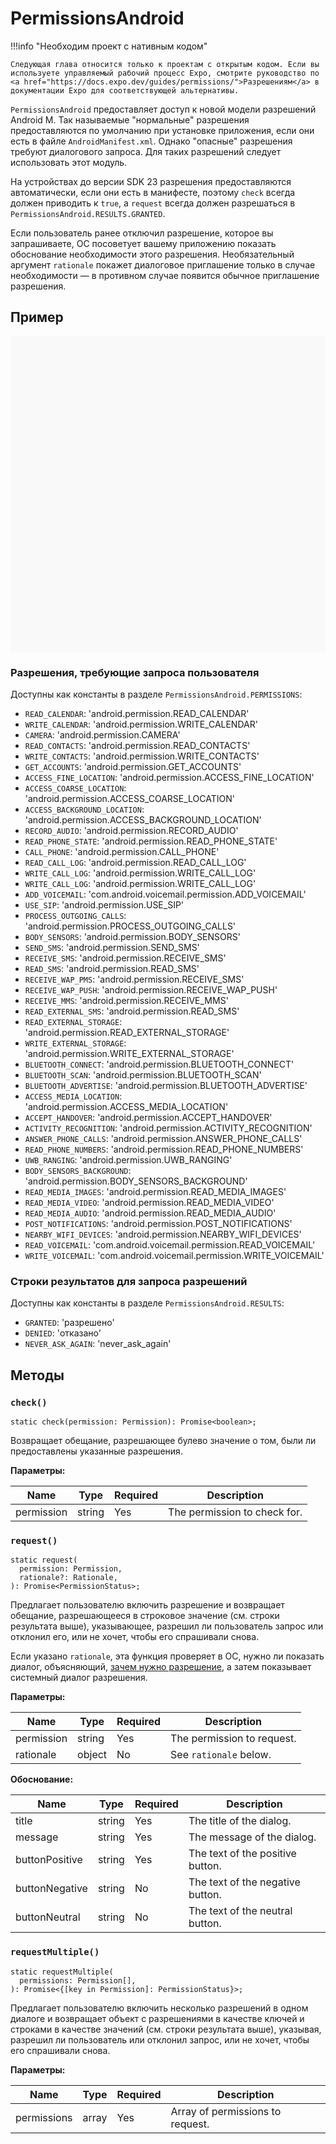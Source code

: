 # PermissionsAndroid

!!!info "Необходим проект с нативным кодом"

    Следующая глава относится только к проектам с открытым кодом. Если вы используете управляемый рабочий процесс Expo, смотрите руководство по <a href="https://docs.expo.dev/guides/permissions/">Разрешениям</a> в документации Expo для соответствующей альтернативы.

`PermissionsAndroid` предоставляет доступ к новой модели разрешений Android M. Так называемые "нормальные" разрешения предоставляются по умолчанию при установке приложения, если они есть в файле `AndroidManifest.xml`. Однако "опасные" разрешения требуют диалогового запроса. Для таких разрешений следует использовать этот модуль.

На устройствах до версии SDK 23 разрешения предоставляются автоматически, если они есть в манифесте, поэтому `check` всегда должен приводить к `true`, а `request` всегда должен разрешаться в `PermissionsAndroid.RESULTS.GRANTED`.

Если пользователь ранее отключил разрешение, которое вы запрашиваете, ОС посоветует вашему приложению показать обоснование необходимости этого разрешения. Необязательный аргумент `rationale` покажет диалоговое приглашение только в случае необходимости — в противном случае появится обычное приглашение разрешения.

## Пример

<div data-snack-id="@bndby/permissionsandroid-example" data-snack-platform="web" data-snack-preview="true" data-snack-theme="light" style="overflow:hidden;background:#F9F9F9;border:1px solid var(--color-border);border-radius:4px;height:505px;width:100%"></div>

### Разрешения, требующие запроса пользователя

Доступны как константы в разделе `PermissionsAndroid.PERMISSIONS`:

-   `READ_CALENDAR`: 'android.permission.READ_CALENDAR'
-   `WRITE_CALENDAR`: 'android.permission.WRITE_CALENDAR'
-   `CAMERA`: 'android.permission.CAMERA'
-   `READ_CONTACTS`: 'android.permission.READ_CONTACTS'
-   `WRITE_CONTACTS`: 'android.permission.WRITE_CONTACTS'
-   `GET_ACCOUNTS`: 'android.permission.GET_ACCOUNTS'
-   `ACCESS_FINE_LOCATION`: 'android.permission.ACCESS_FINE_LOCATION'
-   `ACCESS_COARSE_LOCATION`: 'android.permission.ACCESS_COARSE_LOCATION'
-   `ACCESS_BACKGROUND_LOCATION`: 'android.permission.ACCESS_BACKGROUND_LOCATION'
-   `RECORD_AUDIO`: 'android.permission.RECORD_AUDIO'
-   `READ_PHONE_STATE`: 'android.permission.READ_PHONE_STATE'
-   `CALL_PHONE`: 'android.permission.CALL_PHONE'
-   `READ_CALL_LOG`: 'android.permission.READ_CALL_LOG'
-   `WRITE_CALL_LOG`: 'android.permission.WRITE_CALL_LOG'
-   `WRITE_CALL_LOG`: 'android.permission.WRITE_CALL_LOG'
-   `ADD_VOICEMAIL`: 'com.android.voicemail.permission.ADD_VOICEMAIL'
-   `USE_SIP`: 'android.permission.USE_SIP'
-   `PROCESS_OUTGOING_CALLS`: 'android.permission.PROCESS_OUTGOING_CALLS'
-   `BODY_SENSORS`: 'android.permission.BODY_SENSORS'
-   `SEND_SMS`: 'android.permission.SEND_SMS'
-   `RECEIVE_SMS`: 'android.permission.RECEIVE_SMS'
-   `READ_SMS`: 'android.permission.READ_SMS'
-   `RECEIVE_WAP_PMS`: 'android.permission.RECEIVE_SMS'
-   `RECEIVE_WAP_PUSH`: 'android.permission.RECEIVE_WAP_PUSH'
-   `RECEIVE_MMS`: 'android.permission.RECEIVE_MMS'
-   `READ_EXTERNAL_SMS`: 'android.permission.READ_SMS'
-   `READ_EXTERNAL_STORAGE`: 'android.permission.READ_EXTERNAL_STORAGE'
-   `WRITE_EXTERNAL_STORAGE`: 'android.permission.WRITE_EXTERNAL_STORAGE'
-   `BLUETOOTH_CONNECT`: 'android.permission.BLUETOOTH_CONNECT'
-   `BLUETOOTH_SCAN`: 'android.permission.BLUETOOTH_SCAN'
-   `BLUETOOTH_ADVERTISE`: 'android.permission.BLUETOOTH_ADVERTISE'
-   `ACCESS_MEDIA_LOCATION`: 'android.permission.ACCESS_MEDIA_LOCATION'
-   `ACCEPT_HANDOVER`: 'android.permission.ACCEPT_HANDOVER'
-   `ACTIVITY_RECOGNITION`: 'android.permission.ACTIVITY_RECOGNITION'
-   `ANSWER_PHONE_CALLS`: 'android.permission.ANSWER_PHONE_CALLS'
-   `READ_PHONE_NUMBERS`: 'android.permission.READ_PHONE_NUMBERS'
-   `UWB_RANGING`: 'android.permission.UWB_RANGING'
-   `BODY_SENSORS_BACKGROUND`: 'android.permission.BODY_SENSORS_BACKGROUND'
-   `READ_MEDIA_IMAGES`: 'android.permission.READ_MEDIA_IMAGES'
-   `READ_MEDIA_VIDEO`: 'android.permission.READ_MEDIA_VIDEO'
-   `READ_MEDIA_AUDIO`: 'android.permission.READ_MEDIA_AUDIO'
-   `POST_NOTIFICATIONS`: 'android.permission.POST_NOTIFICATIONS'
-   `NEARBY_WIFI_DEVICES`: 'android.permission.NEARBY_WIFI_DEVICES'
-   `READ_VOICEMAIL`: 'com.android.voicemail.permission.READ_VOICEMAIL'
-   `WRITE_VOICEMAIL`: 'com.android.voicemail.permission.WRITE_VOICEMAIL'

### Строки результатов для запроса разрешений

Доступны как константы в разделе `PermissionsAndroid.RESULTS`:

-   `GRANTED`: 'разрешено'
-   `DENIED`: 'отказано'
-   `NEVER_ASK_AGAIN`: 'never_ask_again'

## Методы

### `check()`

```tsx
static check(permission: Permission): Promise<boolean>;
```

Возвращает обещание, разрешающее булево значение о том, были ли предоставлены указанные разрешения.

**Параметры:**

| Name       | Type   | Required | Description                  |
| ---------- | ------ | -------- | ---------------------------- |
| permission | string | Yes      | The permission to check for. |

### `request()`

```tsx
static request(
  permission: Permission,
  rationale?: Rationale,
): Promise<PermissionStatus>;
```

Предлагает пользователю включить разрешение и возвращает обещание, разрешающееся в строковое значение (см. строки результата выше), указывающее, разрешил ли пользователь запрос или отклонил его, или не хочет, чтобы его спрашивали снова.

Если указано `rationale`, эта функция проверяет в ОС, нужно ли показать диалог, объясняющий, [зачем нужно разрешение](https://developer.android.com/training/permissions/requesting.html#explain), а затем показывает системный диалог разрешения.

**Параметры:**

| Name       | Type   | Required | Description                |
| ---------- | ------ | -------- | -------------------------- |
| permission | string | Yes      | The permission to request. |
| rationale  | object | No       | See `rationale` below.     |

**Обоснование:**

| Name           | Type   | Required | Description                      |
| -------------- | ------ | -------- | -------------------------------- |
| title          | string | Yes      | The title of the dialog.         |
| message        | string | Yes      | The message of the dialog.       |
| buttonPositive | string | Yes      | The text of the positive button. |
| buttonNegative | string | No       | The text of the negative button. |
| buttonNeutral  | string | No       | The text of the neutral button.  |

### `requestMultiple()`

```tsx
static requestMultiple(
  permissions: Permission[],
): Promise<{[key in Permission]: PermissionStatus}>;
```

Предлагает пользователю включить несколько разрешений в одном диалоге и возвращает объект с разрешениями в качестве ключей и строками в качестве значений (см. строки результата выше), указывая, разрешил ли пользователь или отклонил запрос, или не хочет, чтобы его спрашивали снова.

**Параметры:**

| Name        | Type  | Required | Description                      |
| ----------- | ----- | -------- | -------------------------------- |
| permissions | array | Yes      | Array of permissions to request. |
